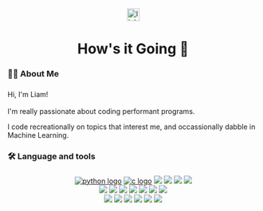 <!--
FRONT IMAGE
<div align="center">
  <img height="150" src="https://camo.githubusercontent.com/62da68eb62b1e5f175f7d1f0191dd89a653d7908feb22d37d4a0ab07365d6791/68747470733a2f2f6d656469612e67697068792e636f6d2f6d656469612f4d3967624264396e6244724f5475314d71782f67697068792e676966"  />
</div>
-->
###

<div align="center">
  <a href="https://linkedin.com/in/lbzfran">
    <img src="https://img.shields.io/static/v1?message=LinkedIn&logo=linkedin&label=&color=0077B5&logoColor=white&labelColor=&style=for-the-badge" height="25" alt="linkedin logo"  />
  </a>
</div>

###

<h1 align="center">How's it Going 👋</h1>

###

<h3 align="left">👩‍💻 About Me</h3>

###

<p align="left">Hi, I'm Liam!<br><br>
  I'm really passionate about coding performant programs.
</p>
<p align="left">
  I code recreationally on topics that interest me, and occassionally dabble in Machine Learning.
</p>


###
<h3 align="left">🛠 Language and tools</h3>

###

<p align="center">  
  <a href="https://docs.python.org"><img src="https://skillicons.dev/icons?i=python" alt="python logo" /></a>
  <a href="https://devdocs.io/c/"><img src="https://skillicons.dev/icons?i=c" alt="c logo" /></a>
  <a href="https://go.dev/doc/"><img src="https://skillicons.dev/icons?i=go" /></a>
  <a href="https://devdocs.io/javascript/"><img src="https://skillicons.dev/icons?i=js" /></a>
  <a href="https://www.lua.org/manual"><img src="https://skillicons.dev/icons?i=lua" /></a>
  <a href="https://www.gnu.org/software/bash/manual/bash.html"><img src="https://skillicons.dev/icons?i=bash" /></a>
  <br>
  <a href="https://html.spec.whatwg.org/multipage/"><img src="https://skillicons.dev/icons?i=html" /></a>
  <a href="https://devdocs.io/css/"><img src="https://skillicons.dev/icons?i=css" /></a>
  <a href="https://react.dev/reference/react"><img src="https://skillicons.dev/icons?i=react" /></a>
  <a href="https://nodejs.org/docs/latest/api/"><img src="https://skillicons.dev/icons?i=nodejs" /></a>
  <a href="https://nginx.org/en/docs/"><img src="https://skillicons.dev/icons?i=nginx" /></a>
  <a href="https://cloud.google.com/docs/"><img src="https://skillicons.dev/icons?i=gcp" /></a>
  <a href="https://docs.aws.amazon.com/"><img src="https://skillicons.dev/icons?i=aws" /></a>
  <br>
  <a href="https://wiki.archlinux.org/title/Main_page"><img src="https://skillicons.dev/icons?i=arch" /></a>
  <a href="https://neovim.io/doc/user/lua-guide.html"><img src="https://skillicons.dev/icons?i=neovim" /></a>
  <a href="https://pytorch.org/docs/stable/index.html"><img src="https://skillicons.dev/icons?i=pytorch" /></a>
  <a href="https://www.postgresql.org/docs/current/"><img src="https://skillicons.dev/icons?i=postgresql" /></a>
  <a href="https://www.sqlite.org/docs.html"><img src="https://skillicons.dev/icons?i=sqlite" /></a>
  <a href="https://docs.docker.com/reference/"><img src="https://skillicons.dev/icons?i=docker" /></a>
</p>

